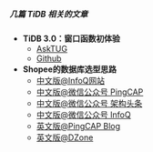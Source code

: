 
##### 几篇 TiDB 相关的文章
- **TiDB 3.0：窗口函数初体验** 
  - [AskTUG](https://asktug.com/t/topic/348) 
  - [Github](https://github.com/stillicel/mysqlnotes/blob/master/tidb-windown-function.md)
- **Shopee的数据库选型思路** 
  - [中文版@InfoQ网站](https://www.infoq.cn/article/F6AUgLRICGfGExd73EEl)
  - [中文版@微信公众号 PingCAP](https://mp.weixin.qq.com/s/m6jD0oB0sIHpH1z2gc3pew)
  - [中文版@微信公众号 架构头条](https://mp.weixin.qq.com/s?__biz=MzIzNjUxMzk2NQ==&mid=2247492768&idx=1&sn=c2ad5af3c2b4b9003230b06396e22833&chksm=e8d41b62dfa39274f8755c03cc8c8173b6395ea6ceb60f2dc7a864357701c4c6db631fb30319&scene=27#wechat_redirect)
  - [中文版@微信公众号 InfoQ](https://mp.weixin.qq.com/s?__biz=MjM5MDE0Mjc4MA==&mid=2651023609&idx=1&sn=b11a1b91f9ce3207ca3edc3e06814546&chksm=bdbe90aa8ac919bc46cc6e58001086fa05f7ebd5c21505daa1a8c0af97f61515a9126a7c47d8&scene=27#wechat_redirect)
  - [英文版@PingCAP Blog](https://pingcap.com/success-stories/choosing-right-database-for-your-applications/)
  - [英文版@DZone](https://dzone.com/articles/choosing-the-right-database-for-your-applications)

